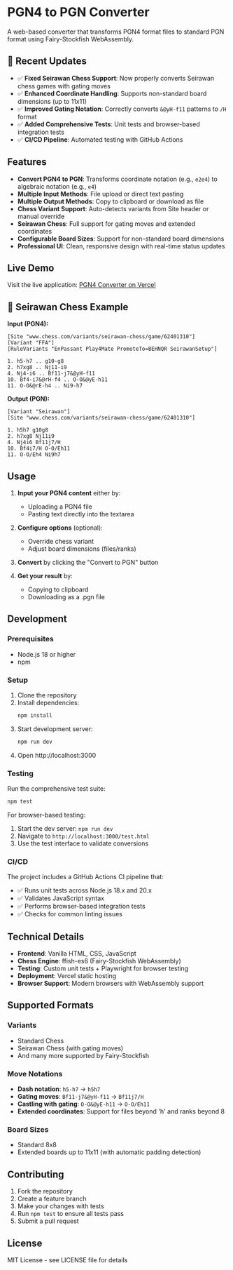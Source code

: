 # PGN4 to PGN Converter

A web-based converter that transforms PGN4 format files to standard PGN format using Fairy-Stockfish WebAssembly.

## 🚀 Recent Updates

- ✅ **Fixed Seirawan Chess Support**: Now properly converts Seirawan chess games with gating moves
- ✅ **Enhanced Coordinate Handling**: Supports non-standard board dimensions (up to 11x11)
- ✅ **Improved Gating Notation**: Correctly converts `&@yH-f11` patterns to `/H` format
- ✅ **Added Comprehensive Tests**: Unit tests and browser-based integration tests
- ✅ **CI/CD Pipeline**: Automated testing with GitHub Actions

## Features

- **Convert PGN4 to PGN**: Transforms coordinate notation (e.g., `e2e4`) to algebraic notation (e.g., `e4`)
- **Multiple Input Methods**: File upload or direct text pasting
- **Multiple Output Methods**: Copy to clipboard or download as file
- **Chess Variant Support**: Auto-detects variants from Site header or manual override
- **Seirawan Chess**: Full support for gating moves and extended coordinates
- **Configurable Board Sizes**: Support for non-standard board dimensions
- **Professional UI**: Clean, responsive design with real-time status updates

## Live Demo

Visit the live application: [PGN4 Converter on Vercel](https://pgn4-converter.vercel.app)

## 🎯 Seirawan Chess Example

**Input (PGN4):**
```
[Site "www.chess.com/variants/seirawan-chess/game/62401310"]
[Variant "FFA"]
[RuleVariants "EnPassant Play4Mate PromoteTo=BEHNQR SeirawanSetup"]

1. h5-h7 .. g10-g8
2. h7xg8 .. Nj11-i9
4. Nj4-i6 .. Bf11-j7&@yH-f11
10. Bf4-i7&@rH-f4 .. O-O&@yE-h11
11. O-O&@rE-h4 .. Ni9-h7
```

**Output (PGN):**
```
[Variant "Seirawan"]
[Site "www.chess.com/variants/seirawan-chess/game/62401310"]

1. h5h7 g10g8
2. h7xg8 Nj11i9
4. Nj4i6 Bf11j7/H
10. Bf4i7/H O-O/Eh11
11. O-O/Eh4 Ni9h7
```

## Usage

1. **Input your PGN4 content** either by:
   - Uploading a PGN4 file
   - Pasting text directly into the textarea

2. **Configure options** (optional):
   - Override chess variant
   - Adjust board dimensions (files/ranks)

3. **Convert** by clicking the "Convert to PGN" button

4. **Get your result** by:
   - Copying to clipboard
   - Downloading as a .pgn file

## Development

### Prerequisites

- Node.js 18 or higher
- npm

### Setup

1. Clone the repository
2. Install dependencies:
   ```bash
   npm install
   ```
3. Start development server:
   ```bash
   npm run dev
   ```
4. Open http://localhost:3000

### Testing

Run the comprehensive test suite:
```bash
npm test
```

For browser-based testing:
1. Start the dev server: `npm run dev`
2. Navigate to `http://localhost:3000/test.html`
3. Use the test interface to validate conversions

### CI/CD

The project includes a GitHub Actions CI pipeline that:
- ✅ Runs unit tests across Node.js 18.x and 20.x
- ✅ Validates JavaScript syntax
- ✅ Performs browser-based integration tests
- ✅ Checks for common linting issues

## Technical Details

- **Frontend**: Vanilla HTML, CSS, JavaScript
- **Chess Engine**: ffish-es6 (Fairy-Stockfish WebAssembly)
- **Testing**: Custom unit tests + Playwright for browser testing
- **Deployment**: Vercel static hosting
- **Browser Support**: Modern browsers with WebAssembly support

## Supported Formats

### Variants
- Standard Chess
- Seirawan Chess (with gating moves)
- And many more supported by Fairy-Stockfish

### Move Notations
- **Dash notation**: `h5-h7` → `h5h7`
- **Gating moves**: `Bf11-j7&@yH-f11` → `Bf11j7/H`
- **Castling with gating**: `O-O&@yE-h11` → `O-O/Eh11`
- **Extended coordinates**: Support for files beyond 'h' and ranks beyond 8

### Board Sizes
- Standard 8x8
- Extended boards up to 11x11 (with automatic padding detection)

## Contributing

1. Fork the repository
2. Create a feature branch
3. Make your changes with tests
4. Run `npm test` to ensure all tests pass
5. Submit a pull request

## License

MIT License - see LICENSE file for details